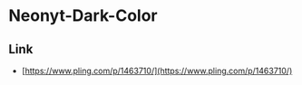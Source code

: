 

# Neonyt-Dark-Color


## Link

* [https://www.pling.com/p/1463710/](https://www.pling.com/p/1463710/)
